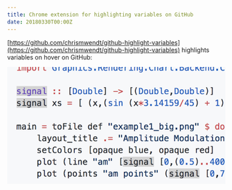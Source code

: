 ```yaml
---
title: Chrome extension for highlighting variables on GitHub
date: 20180330T00:00Z
---
```


[https://github.com/chrismwendt/github-highlight-variables](https://github.com/chrismwendt/github-highlight-variables) highlights variables on hover on GitHub:

![](/assets/github-highlight-variables.png)

